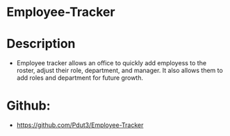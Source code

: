 # Employee-Tracker

# Description
- Employee tracker allows an office to quickly add employess to the roster, adjust their role, department, and manager. It also allows them to add roles and department for future growth.


# Github:
- https://github.com/Pdut3/Employee-Tracker
